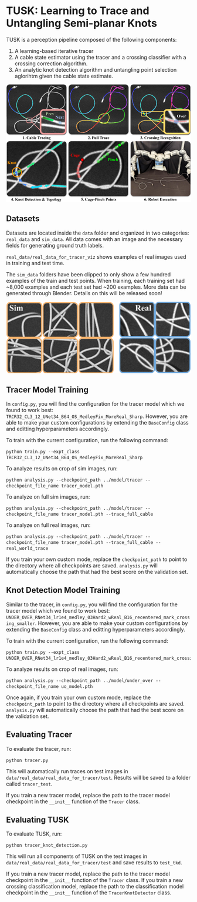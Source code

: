 # TUSK: Learning to Trace and Untangling Semi-planar Knots
TUSK is a perception pipeline composed of the following components:
1. A learning-based iterative tracer
2. A cable state estimator using the tracer and a crossing classifier with a crossing correction algorithm. 
3. An analytic knot detection algorithm and untangling point selection aglorihtm given the cable state estimate.

![tusk](./images/tusk_overview.png)

## Datasets 
Datasets are located inside the ``data`` folder and organized in two categories: ``real_data`` and ``sim_data``. All data comes with an image and the necessary fields for generating ground truth labels. 

``real_data/real_data_for_tracer_viz`` shows examples of real images used in training and test time. 

The ``sim_data`` folders have been clipped to only show a few hundred examples of the train and test points. When training, each training set had ~8,000 examples and each test set had ~200 examples. More data can be generated through Blender. Details on this will be released soon!

![data](./images/sim_real_data.png)

## Tracer Model Training 
In ``config.py``, you will find the configuration for the tracer model which we found to work best: ``TRCR32_CL3_12_UNet34_B64_OS_MedleyFix_MoreReal_Sharp``. However, you are able to make your custom configurations by extending the ``BaseConfig`` class and editting hyperparameters accordingly.

To train with the current configuration, run the following command:
<pre><code>python train.py --expt_class TRCR32_CL3_12_UNet34_B64_OS_MedleyFix_MoreReal_Sharp
</code></pre>

To analyze results on crop of sim images, run: 
<pre><code>python analysis.py --checkpoint_path ../model/tracer --checkpoint_file_name tracer_model.pth
</code></pre>

To analyze on full sim images, run: 
<pre><code>python analysis.py --checkpoint_path ../model/tracer --checkpoint_file_name tracer_model.pth --trace_full_cable
</code></pre>

To analyze on full real images, run: 
<pre><code>python analysis.py --checkpoint_path ../model/tracer --checkpoint_file_name tracer_model.pth --trace_full_cable --real_world_trace
</code></pre>

If you train your own custom mode, replace the ``checkpoint_path`` to point to the directory where all checkpoints are saved. ``analysis.py`` will automatically choose the path that had the best score on the validation set. 

## Knot Detection Model Training 
Similar to the tracer, in ``config.py``, you will find the configuration for the tracer model which we found to work best: ``UNDER_OVER_RNet34_lr1e4_medley_03Hard2_wReal_B16_recentered_mark_crossing_smaller``. However, you are able to make your custom configurations by extending the ``BaseConfig`` class and editting hyperparameters accordingly.

To train with the current configuration, run the following command:
<pre><code>python train.py --expt_class UNDER_OVER_RNet34_lr1e4_medley_03Hard2_wReal_B16_recentered_mark_crossing_smaller
</code></pre>

To analyze results on crop of real images, run: 
<pre><code>python analysis.py --checkpoint_path ../model/under_over --checkpoint_file_name uo_model.pth
</code></pre>

Once again, if you train your own custom mode, replace the ``checkpoint_path`` to point to the directory where all checkpoints are saved. ``analysis.py`` will automatically choose the path that had the best score on the validation set. 

## Evaluating Tracer 
To evaluate the tracer, run:
<pre><code>python tracer.py</code></pre>

This will automatically run traces on test images in ``data/real_data/real_data_for_tracer/test``. Results will be saved to a folder called ``tracer_test``. 

If you train a new tracer model, replace the path to the tracer model checkpoint in the ``__init__`` function of the ``Tracer`` class. 

## Evaluating TUSK
To evaluate TUSK, run: 
<pre><code>python tracer_knot_detection.py</code></pre>

This will run all components of TUSK on the test images in ``data/real_data/real_data_for_tracer/test`` and save results to ``test_tkd``. 

If you train a new tracer model, replace the path to the tracer model checkpoint in the ``__init__`` function of the ``Tracer`` class. If you train a new crossing classification model, replace the path to the classification model checkpoint in the ``__init__`` function of the ``TracerKnotDetector`` class.
